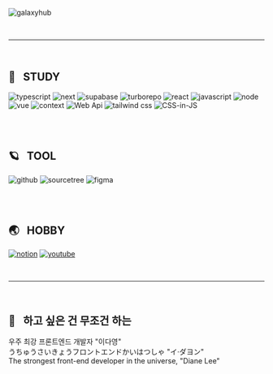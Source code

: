 ![galaxyhub](https://user-images.githubusercontent.com/70118192/213092109-cf80ea53-5638-49a9-b93c-b19fe6b0faeb.png "galaxyHub")

<br><hr/><br>
 
 ## 🌙 &nbsp; STUDY
 
![typescript](https://github.com/user-attachments/assets/a7d82d25-7748-46e9-83f6-42d3fff9e789 "typescript")
![next](https://github.com/2D0/2D0/assets/70118192/ee740c2a-0275-473d-bf1f-6a28c3fe06e9 "next")
![supabase](https://github.com/user-attachments/assets/f5580250-c742-44b5-a849-b63c2efe0d06 "supabase")
![turborepo](https://github.com/user-attachments/assets/4c69eb44-2fe4-4330-957e-8e5f2500a51e "turborepo")
![react](https://user-images.githubusercontent.com/70118192/213083241-0a1a9745-6700-4ad5-a3fe-784f9ab650fe.png "react")
![javascript](https://github.com/user-attachments/assets/02c6df58-6eca-430c-9412-740f09b8f394 "javascript")
![node](https://github.com/user-attachments/assets/b579ce6d-bc51-48d8-8d9e-61368b183b95 "node")
![vue](https://user-images.githubusercontent.com/70118192/213083211-ea11808f-8eb7-47cd-a839-c90161b40baf.png "vue")
![context](https://github.com/user-attachments/assets/a981c7b2-71a9-46eb-91cf-816feadf637e "context")
![Web Api](https://github.com/2D0/2D0/assets/70118192/b8c43ab4-802e-44ea-8e62-142595f43c0e "Web Api")
![tailwind css](https://github.com/user-attachments/assets/57e4b35f-a282-4dd0-89a3-9f6c54db8cab "tailwind css")
![CSS-in-JS](https://github.com/2D0/2D0/assets/70118192/18ca4dcb-64a2-4977-b5db-f35f5623b9e8 "CSS-in-JS")
<!--![jquery](https://user-images.githubusercontent.com/70118192/213083356-f6f24086-5be1-4241-8567-f6450ea0614a.png "jquey")-->

<br><br>

## 🪐 &nbsp; TOOL

![github](https://user-images.githubusercontent.com/70118192/213084129-5b97bf92-7699-4ce2-bb87-80b265179aec.png "github")
![sourcetree](https://github.com/2D0/2D0/assets/70118192/3fcf0213-c9dd-4715-a8f6-d14b514c0e1c "sourcetree")
![figma](https://github.com/user-attachments/assets/13122d7d-2160-4ed6-93f7-0f84086ffb85 "figma")


<br><br>
## 🌏 &nbsp; HOBBY
[![notion](https://user-images.githubusercontent.com/70118192/263603424-8137ff5c-0282-4fc3-8eb6-9cf2c4981d69.png)](https://2d0.notion.site/2d969ad7cd9c419f96fda86be9ada6d9?v=f4dc9425636248bc9cdf2927b27c6f43)
[![youtube](https://user-images.githubusercontent.com/70118192/263464871-8dae9bca-92bf-46f2-9ec8-d3a62a2600c6.png)](https://www.youtube.com/@idy7733)

<br><hr/><br>

## 🥴 &nbsp; 하고 싶은 건 무조건 하는 
우주 최강 프론트엔드 개발자 "이다영"<br>
うちゅうさいきょうフロントエンドかいはつしゃ "イ·ダヨン"<br>
The strongest front-end developer in the universe, "Diane Lee"<br>



 
